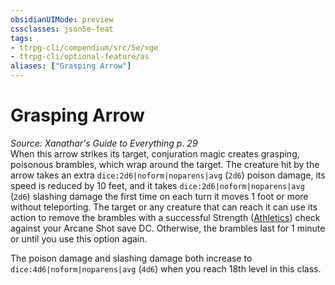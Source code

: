 ```yaml
---
obsidianUIMode: preview
cssclasses: json5e-feat
tags:
- ttrpg-cli/compendium/src/5e/xge
- ttrpg-cli/optional-feature/as
aliases: ["Grasping Arrow"]
---
```

# Grasping Arrow
*Source: Xanathar's Guide to Everything p. 29*  
When this arrow strikes its target, conjuration magic creates grasping, poisonous brambles, which wrap around the target. The creature hit by the arrow takes an extra `dice:2d6|noform|noparens|avg` (`2d6`) poison damage, its speed is reduced by 10 feet, and it takes `dice:2d6|noform|noparens|avg` (`2d6`) slashing damage the first time on each turn it moves 1 foot or more without teleporting. The target or any creature that can reach it can use its action to remove the brambles with a successful Strength ([Athletics](3-Mechanics/CLI/rules/skills.md#Athletics)) check against your Arcane Shot save DC. Otherwise, the brambles last for 1 minute or until you use this option again.

The poison damage and slashing damage both increase to `dice:4d6|noform|noparens|avg` (`4d6`) when you reach 18th level in this class.